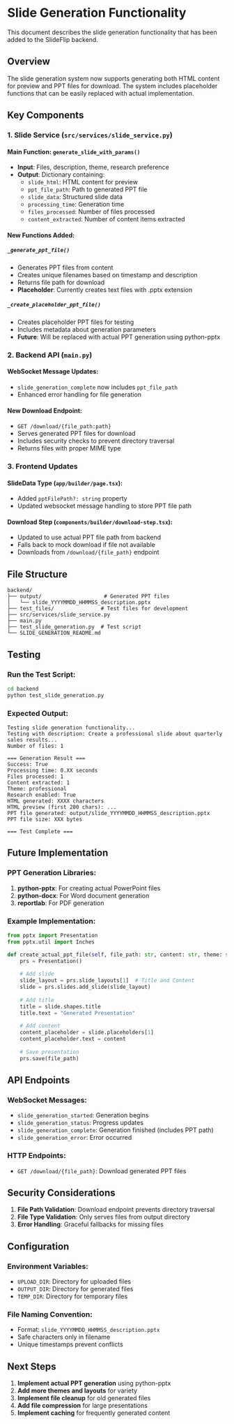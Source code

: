 # Slide Generation Functionality

This document describes the slide generation functionality that has been added to the SlideFlip backend.

## Overview

The slide generation system now supports generating both HTML content for preview and PPT files for download. The system includes placeholder functions that can be easily replaced with actual implementation.

## Key Components

### 1. Slide Service (`src/services/slide_service.py`)

#### Main Function: `generate_slide_with_params()`
- **Input**: Files, description, theme, research preference
- **Output**: Dictionary containing:
  - `slide_html`: HTML content for preview
  - `ppt_file_path`: Path to generated PPT file
  - `slide_data`: Structured slide data
  - `processing_time`: Generation time
  - `files_processed`: Number of files processed
  - `content_extracted`: Number of content items extracted

#### New Functions Added:

##### `_generate_ppt_file()`
- Generates PPT files from content
- Creates unique filenames based on timestamp and description
- Returns file path for download
- **Placeholder**: Currently creates text files with .pptx extension

##### `_create_placeholder_ppt_file()`
- Creates placeholder PPT files for testing
- Includes metadata about generation parameters
- **Future**: Will be replaced with actual PPT generation using python-pptx

### 2. Backend API (`main.py`)

#### WebSocket Message Updates:
- `slide_generation_complete` now includes `ppt_file_path`
- Enhanced error handling for file generation

#### New Download Endpoint:
- `GET /download/{file_path:path}`
- Serves generated PPT files for download
- Includes security checks to prevent directory traversal
- Returns files with proper MIME type

### 3. Frontend Updates

#### SlideData Type (`app/builder/page.tsx`):
- Added `pptFilePath?: string` property
- Updated websocket message handling to store PPT file path

#### Download Step (`components/builder/download-step.tsx`):
- Updated to use actual PPT file path from backend
- Falls back to mock download if file not available
- Downloads from `/download/{file_path}` endpoint

## File Structure

```
backend/
├── output/                    # Generated PPT files
│   └── slide_YYYYMMDD_HHMMSS_description.pptx
├── test_files/               # Test files for development
├── src/services/slide_service.py
├── main.py
├── test_slide_generation.py  # Test script
└── SLIDE_GENERATION_README.md
```

## Testing

### Run the Test Script:
```bash
cd backend
python test_slide_generation.py
```

### Expected Output:
```
Testing slide generation functionality...
Testing with description: Create a professional slide about quarterly sales results...
Number of files: 1

=== Generation Result ===
Success: True
Processing time: 0.XX seconds
Files processed: 1
Content extracted: 1
Theme: professional
Research enabled: True
HTML generated: XXXX characters
HTML preview (first 200 chars): ...
PPT file generated: output/slide_YYYYMMDD_HHMMSS_description.pptx
PPT file size: XXX bytes

=== Test Complete ===
```

## Future Implementation

### PPT Generation Libraries:
1. **python-pptx**: For creating actual PowerPoint files
2. **python-docx**: For Word document generation
3. **reportlab**: For PDF generation

### Example Implementation:
```python
from pptx import Presentation
from pptx.util import Inches

def create_actual_ppt_file(self, file_path: str, content: str, theme: str):
    prs = Presentation()
    
    # Add slide
    slide_layout = prs.slide_layouts[1]  # Title and Content
    slide = prs.slides.add_slide(slide_layout)
    
    # Add title
    title = slide.shapes.title
    title.text = "Generated Presentation"
    
    # Add content
    content_placeholder = slide.placeholders[1]
    content_placeholder.text = content
    
    # Save presentation
    prs.save(file_path)
```

## API Endpoints

### WebSocket Messages:
- `slide_generation_started`: Generation begins
- `slide_generation_status`: Progress updates
- `slide_generation_complete`: Generation finished (includes PPT path)
- `slide_generation_error`: Error occurred

### HTTP Endpoints:
- `GET /download/{file_path}`: Download generated PPT files

## Security Considerations

1. **File Path Validation**: Download endpoint prevents directory traversal
2. **File Type Validation**: Only serves files from output directory
3. **Error Handling**: Graceful fallbacks for missing files

## Configuration

### Environment Variables:
- `UPLOAD_DIR`: Directory for uploaded files
- `OUTPUT_DIR`: Directory for generated files
- `TEMP_DIR`: Directory for temporary files

### File Naming Convention:
- Format: `slide_YYYYMMDD_HHMMSS_description.pptx`
- Safe characters only in filename
- Unique timestamps prevent conflicts

## Next Steps

1. **Implement actual PPT generation** using python-pptx
2. **Add more themes and layouts** for variety
3. **Implement file cleanup** for old generated files
4. **Add file compression** for large presentations
5. **Implement caching** for frequently generated content 